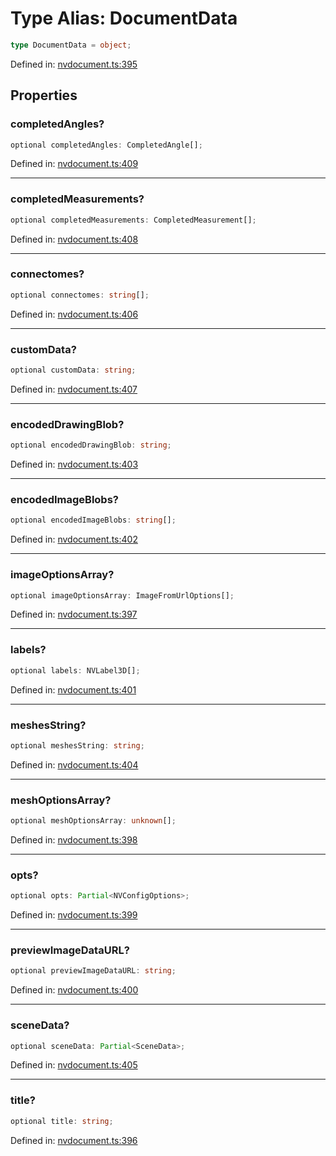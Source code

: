 # Type Alias: DocumentData

```ts
type DocumentData = object;
```

Defined in: [nvdocument.ts:395](https://github.com/niivue/niivue/blob/main/packages/niivue/src/nvdocument.ts#L395)

## Properties

### completedAngles?

```ts
optional completedAngles: CompletedAngle[];
```

Defined in: [nvdocument.ts:409](https://github.com/niivue/niivue/blob/main/packages/niivue/src/nvdocument.ts#L409)

---

### completedMeasurements?

```ts
optional completedMeasurements: CompletedMeasurement[];
```

Defined in: [nvdocument.ts:408](https://github.com/niivue/niivue/blob/main/packages/niivue/src/nvdocument.ts#L408)

---

### connectomes?

```ts
optional connectomes: string[];
```

Defined in: [nvdocument.ts:406](https://github.com/niivue/niivue/blob/main/packages/niivue/src/nvdocument.ts#L406)

---

### customData?

```ts
optional customData: string;
```

Defined in: [nvdocument.ts:407](https://github.com/niivue/niivue/blob/main/packages/niivue/src/nvdocument.ts#L407)

---

### encodedDrawingBlob?

```ts
optional encodedDrawingBlob: string;
```

Defined in: [nvdocument.ts:403](https://github.com/niivue/niivue/blob/main/packages/niivue/src/nvdocument.ts#L403)

---

### encodedImageBlobs?

```ts
optional encodedImageBlobs: string[];
```

Defined in: [nvdocument.ts:402](https://github.com/niivue/niivue/blob/main/packages/niivue/src/nvdocument.ts#L402)

---

### imageOptionsArray?

```ts
optional imageOptionsArray: ImageFromUrlOptions[];
```

Defined in: [nvdocument.ts:397](https://github.com/niivue/niivue/blob/main/packages/niivue/src/nvdocument.ts#L397)

---

### labels?

```ts
optional labels: NVLabel3D[];
```

Defined in: [nvdocument.ts:401](https://github.com/niivue/niivue/blob/main/packages/niivue/src/nvdocument.ts#L401)

---

### meshesString?

```ts
optional meshesString: string;
```

Defined in: [nvdocument.ts:404](https://github.com/niivue/niivue/blob/main/packages/niivue/src/nvdocument.ts#L404)

---

### meshOptionsArray?

```ts
optional meshOptionsArray: unknown[];
```

Defined in: [nvdocument.ts:398](https://github.com/niivue/niivue/blob/main/packages/niivue/src/nvdocument.ts#L398)

---

### opts?

```ts
optional opts: Partial<NVConfigOptions>;
```

Defined in: [nvdocument.ts:399](https://github.com/niivue/niivue/blob/main/packages/niivue/src/nvdocument.ts#L399)

---

### previewImageDataURL?

```ts
optional previewImageDataURL: string;
```

Defined in: [nvdocument.ts:400](https://github.com/niivue/niivue/blob/main/packages/niivue/src/nvdocument.ts#L400)

---

### sceneData?

```ts
optional sceneData: Partial<SceneData>;
```

Defined in: [nvdocument.ts:405](https://github.com/niivue/niivue/blob/main/packages/niivue/src/nvdocument.ts#L405)

---

### title?

```ts
optional title: string;
```

Defined in: [nvdocument.ts:396](https://github.com/niivue/niivue/blob/main/packages/niivue/src/nvdocument.ts#L396)
